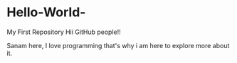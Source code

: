 # Hello-World-
My First Repository
Hii GitHub people!!

Sanam here, I love programming that's why i am here to explore more about it.
